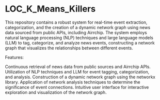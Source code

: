 # LOC_K_Means_Killers

This repository contains a robust system for real-time event extraction, categorization, and the creation of a dynamic network graph using news data sourced from public APIs, including Airrchip. The system employs natural language processing (NLP) techniques and large language models (LLM) to tag, categorize, and analyze news events, constructing a network graph that visualizes the relationships between different events.

Features:

Continuous retrieval of news data from public sources and Airrchip APIs.
Utilization of NLP techniques and LLM for event tagging, categorization, and analysis.
Construction of a dynamic network graph using the networkx library.
Application of network analysis techniques to determine the significance of event connections.
Intuitive user interface for interactive exploration and visualization of the network graph.
